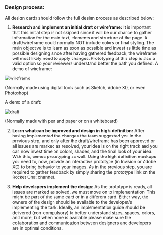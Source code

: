 ### Design process:

All design cards should follow the full design process as described below:

1. **Research and implement an initial draft or wireframe:** It is important that this initial step is not skipped since it will be our chance to gather information for the main text, elements and structure of the page. A draft/wireframe could normally NOT include colors or final styling. The main objective is to learn as soon as possible and invest as little time as possible designing since after having gathered feedback, the wireframe will most likely need to apply changes. Prototyping at this step is also a valid option so your reviewers understand better the path you defined.
A demo of wireframe:

![wireframe](https://careerfoundry.com/en/blog/uploads/versions/samuel-student-wireframe---x----972-715x---.png)

(Normally made using digital tools such as Sketch, Adobe XD, or even Photoshop)

A demo of a draft:

![draft](http://clevrrrr.com/wp-content/uploads/2014/06/sketch.jpg)

(Normally made with pen and paper or on a whiteboard)

2. **Learn what can be improved and design in high-definition:** After having implemented the changes the team suggested you in the previous step, and only after the draft/wireframe has been approved or all issues are marked as resolved, your idea is on the right track and you can now invest time on colors, shades, and the final look of your idea. With this, comes prototyping as well. Using the high definition mockups you need to, now, provide an interactive prototype (in Invision or Adobe XD) to bring behavior to your images. As in the previous step, you are required to gather feedback by simply sharing the prototype link on the Rocket Chat channel.

3. **Help developers implement the design**: As the prototype is ready, all issues are marked as solved, we must move on to implementation. This might be part of the same card or in a different card. Either way, the owners of the design should be available to the developer/s implementing the task. Ideally, an implementation guide should be delivered (non-compulsory) to better understand sizes, spaces, colors, and more, but when none is available please make sure the collaboration and communication between designers and developers are in optimal conditions.